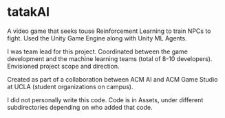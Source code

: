 # tatakAI

A video game that seeks touse  Reinforcement Learning to train NPCs to fight. Used the Unity Game Engine
along with Unity ML Agents.

I was team lead for this project. Coordinated between the game development and the machine learning
teams (total of 8-10 developers). Envisioned project scope and direction.

Created as part of a collaboration between ACM AI and ACM Game Studio at UCLA (student organizations on campus).

I did not personally write this code. Code is in Assets, under different subdirectories depending on 
who added that code. 
